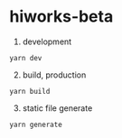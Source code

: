 # hiworks-beta

1. development
~~~
yarn dev
~~~

2. build, production
~~~
yarn build
~~~

3. static file generate
~~~
yarn generate
~~~
